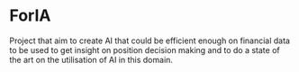 # ForIA
Project that aim to create AI that could be efficient enough on financial data to be used to get insight on position decision making and to do a state of the art on the utilisation of AI in this domain.
